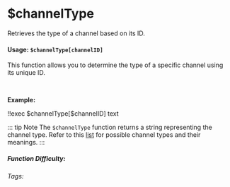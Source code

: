 # $channelType

Retrieves the type of a channel based on its ID.

#### Usage: `$channelType[channelID]`

This function allows you to determine the type of a specific channel using its unique ID.

<br/>

**Example:**

<discord-messages>
	<discord-message :bot="false" role-color="#ffcc9a" author="Member">
		!!exec $channelType[$channelID]
	</discord-message>
	<discord-message :bot="true" role-color="#0099ff" author="Custom Command" avatar="https://media.discordapp.net/avatars/725721249652670555/781224f90c3b841ba5b40678e032f74a.webp">
		text
	</discord-message>
</discord-messages>

::: tip Note
The `$channelType` function returns a string representing the channel type.  Refer to this [list](../CodeReferences/ref.channel_types.md) for possible channel types and their meanings.
:::

##### Function Difficulty: <Badge type="tip" text="Easy" vertical="middle" /> 
###### Tags: <Badge type="tip" text="channel" vertical="middle" /> <Badge type="tip" text="channel type" vertical="middle" />